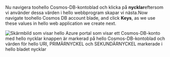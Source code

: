   <span data-ttu-id="0078b-101">Nu navigera toohello Cosmos-DB-kontoblad och klicka på **nycklar**eftersom vi använder dessa värden i hello webbprogram skapar vi nästa.</span><span class="sxs-lookup"><span data-stu-id="0078b-101">Now navigate toohello Cosmos DB account blade, and click **Keys**, as we use these values in hello web application we create next.</span></span>

![Skärmbild som visar hello Azure portal som visar ett Cosmos-DB-konto med hello nycklar knappen är markerad på hello Cosmos-DB-kontoblad och värden för hello URI, PRIMÄRNYCKEL och SEKUNDÄRNYCKEL markerade i hello bladet nycklar](./media/cosmos-db-keys/keys.png)

